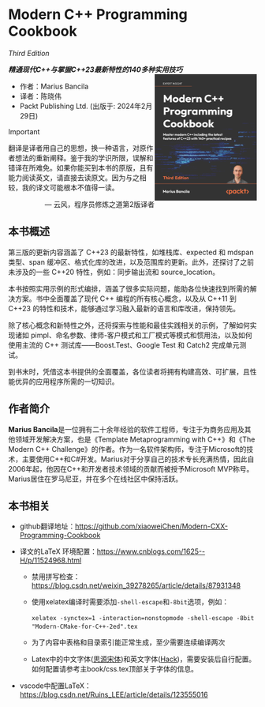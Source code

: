 # Modern C++ Programming Cookbook
*Third Edition*

***精通现代C++与掌握C++23最新特性的140多种实用技巧***<a href=""><img src="cover.png" height="256px" align="right"></a>

* 作者：Marius Bancila
* 译者：陈晓伟
* Packt Publishing Ltd. (出版于: 2024年2月29日)

> [!IMPORTANT]
> 翻译是译者用自己的思想，换一种语言，对原作者想法的重新阐释。鉴于我的学识所限，误解和错译在所难免。如果你能买到本书的原版，且有能力阅读英文，请直接去读原文。因为与之相较，我的译文可能根本不值得一读。
>
> <p align="right"> — 云风，程序员修炼之道第2版译者</p>

## 本书概述

第三版的更新内容涵盖了 C++23 的最新特性，如堆栈库、expected 和 mdspan 类型、span 缓冲区、格式化库的改进，以及范围库的更新。此外，还探讨了之前未涉及的一些 C++20 特性，例如：同步输出流和 source_location。

本书按照实用示例的形式编排，涵盖了很多实际问题，能助各位快速找到所需的解决方案。书中全面覆盖了现代 C++ 编程的所有核心概念，以及从 C++11 到 C++23 的特性和技术，能够通过学习融入最新的语言和库改进，保持领先。

除了核心概念和新特性之外，还将探索与性能和最佳实践相关的示例，了解如何实现诸如 pimpl、命名参数、律师-客户模式和工厂模式等模式和惯用法，以及如何使用主流的 C++ 测试库——Boost.Test、Google Test 和 Catch2 完成单元测试。

到书末时，凭借这本书提供的全面覆盖，各位读者将拥有构建高效、可扩展，且性能优异的应用程序所需的一切知识。

## 作者简介

**Marius Bancila**是一位拥有二十余年经验的软件工程师，专注于为商务应用及其他领域开发解决方案，也是《Template Metaprogramming with C++》和《The Modern C++ Challenge》的作者。作为一名软件架构师，专注于Microsoft的技术，主要使用C++和C\#开发。Marius对于分享自己的技术专长充满热情，因此自2006年起，他因在C++和开发者技术领域的贡献而被授予Microsoft MVP称号。Marius居住在罗马尼亚，并在多个在线社区中保持活跃。



## 本书相关

* github翻译地址：https://github.com/xiaoweiChen/Modern-CXX-Programming-Cookbook

* 译文的LaTeX 环境配置：https://www.cnblogs.com/1625--H/p/11524968.html

  * 禁用拼写检查：https://blog.csdn.net/weixin_39278265/article/details/87931348

  * 使用xelatex编译时需要添加`-shell-escape`和`-8bit`选项，例如：

    `xelatex -synctex=1 -interaction=nonstopmode -shell-escape -8bit "Modern-CMake-for-C++-2ed".tex`

  * 为了内容中表格和目录索引能正常生成，至少需要连续编译两次

  * Latex中的中文字体([思源宋体](https://github.com/adobe-fonts/source-han-serif/releases))和英文字体([Hack](https://github.com/source-foundry/Hack-windows-installer/releases/tag/v1.6.0))，需要安装后自行配置。如何配置请参考主book/css.tex顶部关于字体的信息。

* vscode中配置LaTeX：https://blog.csdn.net/Ruins_LEE/article/details/123555016

